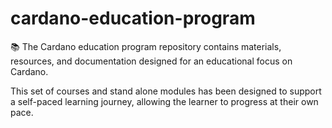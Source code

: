 # cardano-education-program
 📚 The Cardano education program repository contains materials, resources, and documentation designed for an educational focus on Cardano.

 This set of courses and stand alone modules has been designed to support a self-paced learning journey, allowing the learner to progress at their own pace. 
